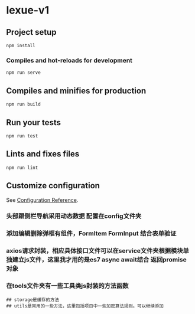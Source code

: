 ﻿# lexue-v1

## Project setup
```
npm install
```

### Compiles and hot-reloads for development
```
npm run serve
```

## Compiles and minifies for production
```
npm run build
```

## Run your tests
```
npm run test
```

## Lints and fixes files
```
npm run lint
```

## Customize configuration
See [Configuration Reference](https://cli.vuejs.org/config/).

### 头部跟侧栏导航采用动态数据 配置在config文件夹

### 添加编辑删除弹框有组件，FormItem  FormInput 结合表单验证

### axios请求封装，相应具体接口文件可以在service文件夹根据模块单独建立js文件，这里我才用的是es7 async  await结合 返回promise对象

### 在tools文件夹有一些工具类js封装的方法函数
    ## storage是缓存的方法
    ## utils是常用的一些方法，这里包括项目中一些加密算法规则。可以继续添加

